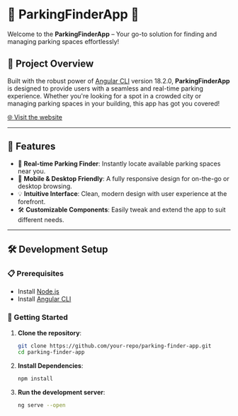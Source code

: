 # 🚗 ParkingFinderApp 🚗

Welcome to the **ParkingFinderApp** – Your go-to solution for finding and managing parking spaces effortlessly!

## 🌟 Project Overview

Built with the robust power of [Angular CLI](https://github.com/angular/angular-cli) version 18.2.0, **ParkingFinderApp** is designed to provide users with a seamless and real-time parking experience. Whether you're looking for a spot in a crowded city or managing parking spaces in your building, this app has got you covered!

[🌐 Visit the website](https://parking-finder-app.vercel.app) 

---

## 🚀 Features

- 🔎 **Real-time Parking Finder**: Instantly locate available parking spaces near you.
- 📱 **Mobile & Desktop Friendly**: A fully responsive design for on-the-go or desktop browsing.
- 💡 **Intuitive Interface**: Clean, modern design with user experience at the forefront.
- 🛠️ **Customizable Components**: Easily tweak and extend the app to suit different needs.

---

## 🛠️ Development Setup

### 📋 Prerequisites

- Install [Node.js](https://nodejs.org/en/)
- Install [Angular CLI](https://angular.io/cli)

### 🚧 Getting Started

1. **Clone the repository**:
   ```bash
   git clone https://github.com/your-repo/parking-finder-app.git
   cd parking-finder-app

2. **Install Dependencies**:
   ```bash
   npm install
   
3. **Run the development server**:
   ```bash
   ng serve --open

